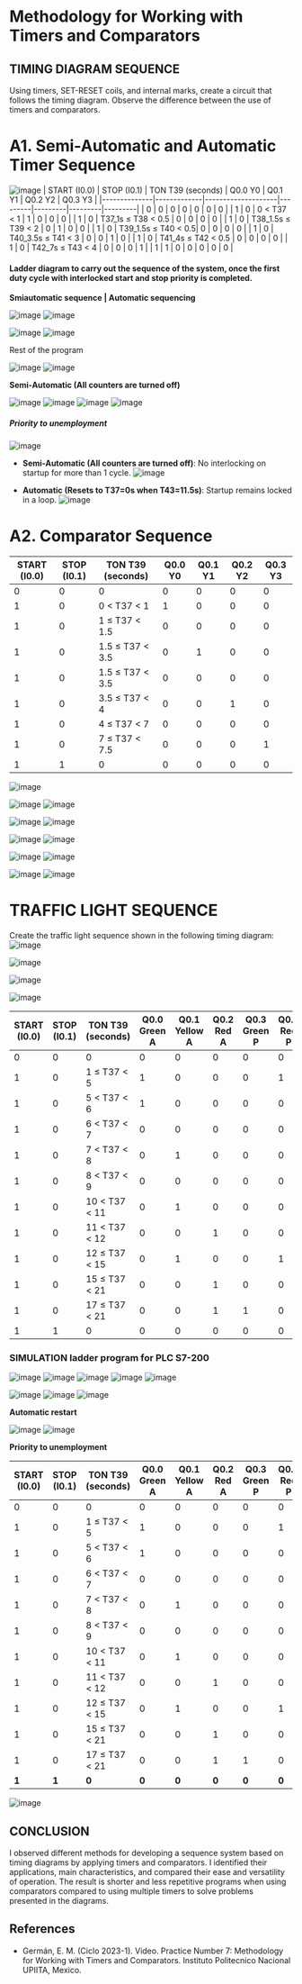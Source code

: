 # Methodology for Working with Timers and Comparators

## TIMING DIAGRAM SEQUENCE
Using timers, SET-RESET coils, and internal marks, create a circuit that follows the timing diagram. Observe the difference between the use of timers and comparators.

# A1. Semi-Automatic and Automatic Timer Sequence
![image](https://github.com/JoseEmmanuelVG/IndustrialAutomation/assets/89156254/2157fcd2-a191-4501-8638-50632e5a4f6f)
| START (I0.0) | STOP (I0.1) | TON T39 (seconds) | Q0.0 Y0 | Q0.1 Y1 | Q0.2 Y2 | Q0.3 Y3 |
|--------------|-------------|--------------------|---------|---------|---------|---------|
| 0            | 0           | 0                  | 0       | 0       | 0       | 0       |
| 1            | 0           | 0 < T37 < 1        | 1       | 0       | 0       | 0       |
| 1            | 0           | T37_1s ≤ T38 < 0.5 | 0       | 0       | 0       | 0       |
| 1            | 0           | T38_1.5s ≤ T39 < 2  | 0       | 1       | 0       | 0       |
| 1            | 0           | T39_1.5s ≤ T40 < 0.5| 0       | 0       | 0       | 0       |
| 1            | 0           | T40_3.5s ≤ T41 < 3  | 0       | 0       | 1       | 0       |
| 1            | 0           | T41_4s ≤ T42 < 0.5  | 0       | 0       | 0       | 0       |
| 1            | 0           | T42_7s ≤ T43 < 4   | 0       | 0       | 0       | 1       |
| 1            | 1           | 0                  | 0       | 0       | 0       | 0       |

#### Ladder diagram to carry out the sequence of the system, once the first duty cycle with interlocked start and stop priority is completed. 
**Smiautomatic sequence      |      Automatic sequencing** 

![image](https://github.com/JoseEmmanuelVG/IndustrialAutomation/assets/89156254/d1fa9595-e661-40d1-b25c-d1cb46399949)
![image](https://github.com/JoseEmmanuelVG/IndustrialAutomation/assets/89156254/fe9c7298-7ef5-4447-83cb-769b015d9320)

![image](https://github.com/JoseEmmanuelVG/IndustrialAutomation/assets/89156254/62150e94-c4c6-4649-b2be-d4dd505d865d)
![image](https://github.com/JoseEmmanuelVG/IndustrialAutomation/assets/89156254/12afa8e5-08d4-48a5-b416-3f1710ee828e)

Rest of the program 

![image](https://github.com/JoseEmmanuelVG/IndustrialAutomation/assets/89156254/1151dca1-028b-4e13-a3c1-39faa7c79d03)
![image](https://github.com/JoseEmmanuelVG/IndustrialAutomation/assets/89156254/ddbf3e39-82cb-40f7-b496-522a467d3867)

**Semi-Automatic (All counters are turned off)**

![image](https://github.com/JoseEmmanuelVG/IndustrialAutomation/assets/89156254/ab40d3f2-932b-4e66-8c15-6c002822bc09)
![image](https://github.com/JoseEmmanuelVG/IndustrialAutomation/assets/89156254/f2ae5c59-980c-4bdb-b184-365c9a6da573)
![image](https://github.com/JoseEmmanuelVG/IndustrialAutomation/assets/89156254/e35c29ff-2772-4f6c-86dc-30b3d855a412)
![image](https://github.com/JoseEmmanuelVG/IndustrialAutomation/assets/89156254/c6a12a7d-1b05-43d6-bd2b-1c2d92f44fb1)

##### Priority to unemployment
![image](https://github.com/JoseEmmanuelVG/IndustrialAutomation/assets/89156254/ae95f5fc-8e7e-4cd8-b20f-0d20e73dfc93)

- **Semi-Automatic (All counters are turned off)**: No interlocking on startup for more than 1 cycle.
![image](https://github.com/JoseEmmanuelVG/IndustrialAutomation/assets/89156254/a1fdc604-04ed-4b29-97d5-967656f914b0)

- **Automatic (Resets to T37=0s when T43=11.5s)**: Startup remains locked in a loop.
![image](https://github.com/JoseEmmanuelVG/IndustrialAutomation/assets/89156254/dbd9d7c3-6587-493c-a9c4-316c548ef259)

# A2. Comparator Sequence

| START (I0.0) | STOP (I0.1) | TON T39 (seconds) | Q0.0 Y0 | Q0.1 Y1 | Q0.2 Y2 | Q0.3 Y3 |
|--------------|-------------|--------------------|---------|---------|---------|---------|
| 0            | 0           | 0                  | 0       | 0       | 0       | 0       |
| 1            | 0           | 0 < T37 < 1        | 1       | 0       | 0       | 0       |
| 1            | 0           | 1 ≤ T37 < 1.5      | 0       | 0       | 0       | 0       |
| 1            | 0           | 1.5 ≤ T37 < 3.5    | 0       | 1       | 0       | 0       |
| 1            | 0           | 1.5 ≤ T37 < 3.5    | 0       | 0       | 0       | 0       |
| 1            | 0           | 3.5 ≤ T37 < 4      | 0       | 0       | 1       | 0       |
| 1            | 0           | 4 ≤ T37 < 7        | 0       | 0       | 0       | 0       |
| 1            | 0           | 7 ≤ T37 < 7.5      | 0       | 0       | 0       | 1       |
| 1            | 1           | 0                  | 0       | 0       | 0       | 0       |

![image](https://github.com/JoseEmmanuelVG/IndustrialAutomation/assets/89156254/35c5c186-4b68-4cf6-896f-705bb663555b)

![image](https://github.com/JoseEmmanuelVG/IndustrialAutomation/assets/89156254/0c8af5fb-d155-4991-af5a-690293556e15)
![image](https://github.com/JoseEmmanuelVG/IndustrialAutomation/assets/89156254/0ee47844-8cf5-4c21-a196-be4477c47020)

![image](https://github.com/JoseEmmanuelVG/IndustrialAutomation/assets/89156254/a7d9892f-a932-42ca-8f2c-c6330d54d3dc)
![image](https://github.com/JoseEmmanuelVG/IndustrialAutomation/assets/89156254/440fad6d-55b3-4a7b-b1e4-458bb4728157)

![image](https://github.com/JoseEmmanuelVG/IndustrialAutomation/assets/89156254/485b5f32-6b95-4459-8683-a0b6c9b8ad76)
![image](https://github.com/JoseEmmanuelVG/IndustrialAutomation/assets/89156254/08efe76d-6f3f-4108-9c13-be2246b04f0b)

![image](https://github.com/JoseEmmanuelVG/IndustrialAutomation/assets/89156254/85d05ef1-4984-4c40-bd4a-755cc6fb270d)
![image](https://github.com/JoseEmmanuelVG/IndustrialAutomation/assets/89156254/85fe1e26-565a-4f12-9043-183d790e641f)

![image](https://github.com/JoseEmmanuelVG/IndustrialAutomation/assets/89156254/ee84d69e-31e0-4922-b755-091b896710ad)
![image](https://github.com/JoseEmmanuelVG/IndustrialAutomation/assets/89156254/9315f88d-ed42-453d-96bb-f4c4787ecdf1)


# TRAFFIC LIGHT SEQUENCE
Create the traffic light sequence shown in the following timing diagram:
![image](https://github.com/JoseEmmanuelVG/IndustrialAutomation/assets/89156254/576ec9eb-8881-4800-95a0-acafc965a06c)

![image](https://github.com/JoseEmmanuelVG/IndustrialAutomation/assets/89156254/24c64777-59b3-4c38-89a2-90dd6fcd093d)

![image](https://github.com/JoseEmmanuelVG/IndustrialAutomation/assets/89156254/3fe2d47e-5ded-4281-abe7-1f6753934dd1)

![image](https://github.com/JoseEmmanuelVG/IndustrialAutomation/assets/89156254/cb67c3bf-4fa9-474b-9adf-985ed77fc1ea)

| START (I0.0) | STOP (I0.1) | TON T39 (seconds) | Q0.0 Green A | Q0.1 Yellow A | Q0.2 Red A | Q0.3 Green P | Q0.4 Red P |
|--------------|-------------|--------------------|--------------|---------------|-----------|--------------|------------|
| 0            | 0           | 0                  | 0            | 0             | 0         | 0            | 0          |
| 1            | 0           | 1 ≤ T37 < 5        | 1            | 0             | 0         | 0            | 1          |
| 1            | 0           | 5 < T37 < 6        | 1            | 0             | 0         | 0            | 0          |
| 1            | 0           | 6 < T37 < 7        | 0            | 0             | 0         | 0            | 0          |
| 1            | 0           | 7 < T37 < 8        | 0            | 1             | 0         | 0            | 0          |
| 1            | 0           | 8 < T37 < 9        | 0            | 0             | 0         | 0            | 0          |
| 1            | 0           | 10 < T37 < 11      | 0            | 1             | 0         | 0            | 0          |
| 1            | 0           | 11 < T37 < 12      | 0            | 0             | 1         | 0            | 0          |
| 1            | 0           | 12 ≤ T37 < 15      | 0            | 1             | 0         | 0            | 1          |
| 1            | 0           | 15 ≤ T37 < 21      | 0            | 0             | 1         | 0            | 0          |
| 1            | 0           | 17 ≤ T37 < 21      | 0            | 0             | 1         | 1            | 0          |
| 1            | 1           | 0                  | 0            | 0             | 0         | 0            | 0          |

### SIMULATION ladder program for PLC S7-200

![image](https://github.com/JoseEmmanuelVG/IndustrialAutomation/assets/89156254/ba61fa00-5ad8-4035-ad3f-3d5a6a5ca9c4)
![image](https://github.com/JoseEmmanuelVG/IndustrialAutomation/assets/89156254/4e113ba7-6a6e-4eba-ba58-f728ad9b6f89)
![image](https://github.com/JoseEmmanuelVG/IndustrialAutomation/assets/89156254/df548936-6eec-4e75-b80e-1da014729d73)
![image](https://github.com/JoseEmmanuelVG/IndustrialAutomation/assets/89156254/0dd8aa7f-6e9f-4e2c-982e-dbf72f4b11ee)
![image](https://github.com/JoseEmmanuelVG/IndustrialAutomation/assets/89156254/78536e8a-49b7-4bf2-9815-65f10bd9bc07)

![image](https://github.com/JoseEmmanuelVG/IndustrialAutomation/assets/89156254/f1a55c71-4a83-4c49-b41a-de0ceae26934)
![image](https://github.com/JoseEmmanuelVG/IndustrialAutomation/assets/89156254/ab2d63c6-e85f-4bb2-99b5-e57ae2277629)
![image](https://github.com/JoseEmmanuelVG/IndustrialAutomation/assets/89156254/8d415bed-a95c-4e74-a95b-6a3caf163d2e)

**Automatic restart**

![image](https://github.com/JoseEmmanuelVG/IndustrialAutomation/assets/89156254/d4342ac6-2a01-4f5a-a14b-4f679f214c31)
![image](https://github.com/JoseEmmanuelVG/IndustrialAutomation/assets/89156254/287569be-d9d8-4d2e-82fb-befdb3d04552)

**Priority to unemployment**

| START (I0.0) | STOP (I0.1) | TON T39 (seconds) | Q0.0 Green A | Q0.1 Yellow A | Q0.2 Red A | Q0.3 Green P | Q0.4 Red P |
|--------------|-------------|--------------------|--------------|---------------|-----------|--------------|------------|
| 0            | 0           | 0                  | 0            | 0             | 0         | 0            | 0          |
| 1            | 0           | 1 ≤ T37 < 5        | 1            | 0             | 0         | 0            | 1          |
| 1            | 0           | 5 < T37 < 6        | 1            | 0             | 0         | 0            | 0          |
| 1            | 0           | 6 < T37 < 7        | 0            | 0             | 0         | 0            | 0          |
| 1            | 0           | 7 < T37 < 8        | 0            | 1             | 0         | 0            | 0          |
| 1            | 0           | 8 < T37 < 9        | 0            | 0             | 0         | 0            | 0          |
| 1            | 0           | 10 < T37 < 11      | 0            | 1             | 0         | 0            | 0          |
| 1            | 0           | 11 < T37 < 12      | 0            | 0             | 1         | 0            | 0          |
| 1            | 0           | 12 ≤ T37 < 15      | 0            | 1             | 0         | 0            | 1          |
| 1            | 0           | 15 ≤ T37 < 21      | 0            | 0             | 1         | 0            | 0          |
| 1            | 0           | 17 ≤ T37 < 21      | 0            | 0             | 1         | 1            | 0          |
| **1**            | **1**           | **0**                  | **0**            | **0**             | **0**         | **0**            | **0**          |

![image](https://github.com/JoseEmmanuelVG/IndustrialAutomation/assets/89156254/fc561f66-c691-49c2-8211-2bfa5189623b)


## CONCLUSION

I observed different methods for developing a sequence system based on timing diagrams by applying timers and comparators. I identified their applications, main characteristics, and compared their ease and versatility of operation. The result is shorter and less repetitive programs when using comparators compared to using multiple timers to solve problems presented in the diagrams.

## References
- Germán, E. M. (Ciclo 2023-1). Video. Practice Number 7: Methodology for Working with Timers and Comparators. Instituto Politecnico Nacional UPIITA, Mexico.

